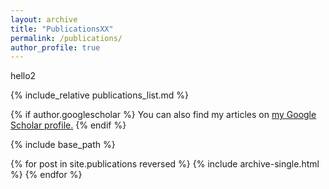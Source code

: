 ```yaml
---
layout: archive
title: "PublicationsXX"
permalink: /publications/
author_profile: true
---
```

hello2

{% include_relative publications_list.md %}

{% if author.googlescholar %}
  You can also find my articles on <u><a href="{{author.googlescholar}}">my Google Scholar profile</a>.</u>
{% endif %}

{% include base_path %}

{% for post in site.publications reversed %}
  {% include archive-single.html %}
{% endfor %}
